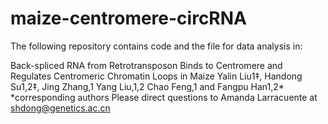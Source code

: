 # maize-centromere-circRNA
The following repository contains code and the file for data analysis in:

Back-spliced RNA from Retrotransposon Binds to Centromere and Regulates Centromeric Chromatin Loops in Maize 
Yalin Liu1‡, Handong Su1,2‡, Jing Zhang,1 Yang Liu,1,2 Chao Feng,1 and Fangpu Han1,2*
*corresponding authors
Please direct questions to Amanda Larracuente at shdong@genetics.ac.cn
